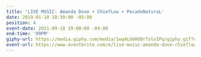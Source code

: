 ```yaml
---
title: 'LIVE MUSIC: Amanda Dove + ChiefLow + PecadoNaturaL'
date: 2019-01-10 18:39:00 -05:00
position: 4
event-date: 2021-09-18 19:00:00 -04:00
end-time: '09PM'
giphy-url: https://media.giphy.com/media/1wq4LG6HO8rTsloIPq/giphy.gif?cid=ecf05e470m84jvn3rlltlg2j5hrk4o0ysdz461v5smrdz16x&rid=giphy.gif&ct=g
event-url: https://www.eventbrite.com/e/live-music-amanda-dove-chieflow-pecadonatural-tickets-168136114645
---
```


